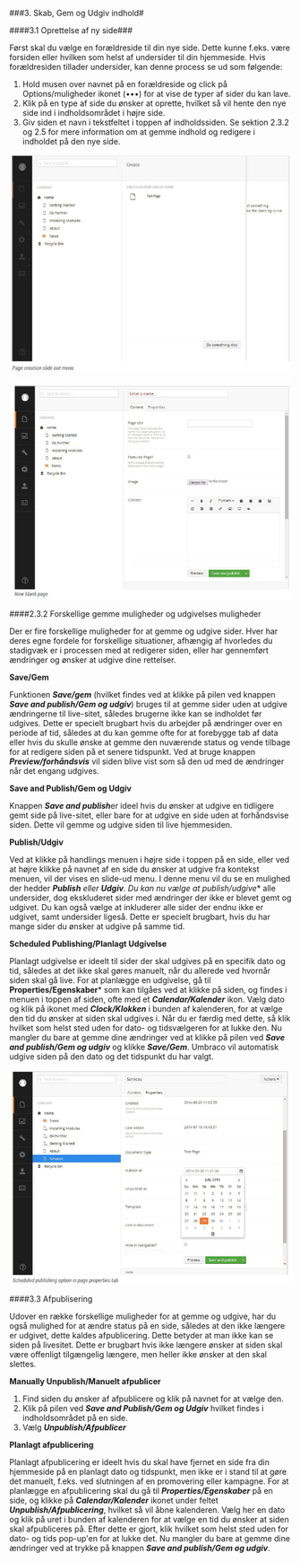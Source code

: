 ###3. Skab, Gem og Udgiv indhold#


####3.1 Oprettelse af ny side###

Først skal du vælge en forældreside til din nye side. Dette kunne f.eks. være forsiden eller hvilken som helst af undersider til din hjemmeside. Hvis forældresiden tillader undersider, kan denne process se ud som følgende:

1. Hold musen over navnet på en forældreside og click på Options/muligheder ikonet (•••) for at vise de typer af sider du kan lave.
2. Klik på en type af side du ønsker at oprette, hvilket så vil hente den nye side ind i indholdsområdet i højre side.
3. Giv siden et navn i tekstfeltet i toppen af indholdssiden. Se sektion 2.3.2 og 2.5 for mere information om at gemme indhold og redigere i indholdet på den nye side.

![pageCreationSlidout.jpg](images/pageCreationSlidout.jpg)

![blankPage.jpg](images/blankPage.jpg)

####2.3.2  Forskellige gemme muligheder og udgivelses muligheder

Der er fire forskellige muligheder for at gemme og udgive sider. Hver har deres egne fordele for forskellige situationer, afhængig af hvorledes du stadigvæk er i processen med at redigerer siden, eller har gennemført ændringer og ønsker at udgive dine rettelser.

**Save/Gem**

Funktionen ***Save/gem*** (hvilket findes ved at klikke på pilen ved knappen ***Save and publish/Gem og udgiv***) bruges til at gemme sider uden at udgive ændringerne til live-sitet, således brugerne ikke kan se indholdet før udgives. Dette er specielt brugbart hvis du arbejder på ændringer over en periode af tid, således at du kan gemme ofte for at forebygge tab af data eller hvis du skulle ønske at gemme den nuværende status og vende tilbage for at redigere siden på et senere tidspunkt. Ved at bruge knappen ***Preview/forhåndsvis*** vil siden blive vist som så den ud med de ændringer når det engang udgives.

**Save and Publish/Gem og Udgiv**

Knappen ***Save and publish***er ideel hvis du ønsker at udgive en tidligere gemt side på live-sitet, eller bare for at udgive en side uden at forhåndsvise siden. Dette vil gemme og udgive siden til live hjemmesiden.

**Publish/Udgiv**

Ved at klikke på handlings menuen i højre side i toppen på en side, eller ved at højre klikke på navnet af en side du ønsker at udgive fra kontekst menuen, vil der vises en slide-ud menu. I denne menu vil du se en mulighed der hedder ***Publish** eller ***Udgiv***. Du kan nu vælge at *publish/udgive*** alle undersider, dog ekskluderet sider med ændringer der ikke er blevet gemt og udgivet. Du kan også vælge at inkluderer alle sider der endnu ikke er udgivet, samt undersider ligeså. Dette er specielt brugbart, hvis du har mange sider du ønsker at udgive på samme tid.

**Scheduled Publishing/Planlagt Udgivelse**

Planlagt udgivelse er ideelt til sider der skal udgives på en specifik dato og tid, således at det ikke skal gøres manuelt, når du allerede ved hvornår siden skal gå live. For at planlægge en udgivelse, gå til **Properties/Egenskaber*** som kan tilgåes ved at klikke på siden, og findes i menuen i toppen af siden, ofte med et ***Calendar/Kalender*** ikon. Vælg dato og klik på ikonet med ***Clock/Klokken*** i bunden af kalenderen, for at vælge den tid du ønsker at siden skal udgives i. Når du er færdig med dette, så klik hvilket som helst sted uden for dato- og tidsvælgeren for at lukke den. Nu mangler du bare at gemme dine ændringer ved at klikke på pilen ved ***Save and publish/Gem og udgiv*** og klikke ***Save/Gem***. 
Umbraco vil automatisk udgive siden på den dato og det tidspunkt du har valgt.

![scheduledPublish.jpg](images/scheduledPublish.jpg)

####3.3 Afpublisering

Udover en række forskellige muligheder for at gemme og udgive, har du også mulighed for at ændre status på en side, således at den ikke længere er udgivet, dette kaldes afpublicering. Dette betyder at man ikke kan se siden på livesitet. Dette er brugbart hvis ikke længere ønsker at siden skal være offenligt tilgængelig længere, men heller ikke ønsker at den skal slettes.

**Manually Unpublish/Manuelt afpublicer**

1.    Find siden du ønsker af afpublicere og klik på navnet for at vælge den.
2.    Klik på pilen ved ***Save and Publish/Gem og Udgiv*** hvilket findes i indholdsområdet på en side.
3.    Vælg ***Unpublish/Afpublicer***

**Planlagt afpublicering**

Planlagt afpublicering er ideelt hvis du skal have fjernet en side fra din hjemmeside på en planlagt dato og tidspunkt, men ikke er i stand til at gøre det manuelt, f.eks. ved slutningen af en promovering eller kampagne. For at planlægge en afpublicering skal du gå til ***Properties/Egenskaber*** på en side, og klikke på ***Calendar/Kalender*** ikonet under feltet ***Unpublish/Afpublicering***, hvilket så vil åbne kalenderen. Vælg her en dato og klik på uret i bunden af kalenderen for at vælge en tid du ønsker at siden skal afpubliceres på. Efter dette er gjort, klik hvilket som helst sted uden for dato- og tids pop-up'en for at lukke det. Nu mangler du bare at gemme dine ændringer ved at trykke på knappen ***Save and publish/Gem og udgiv***.
